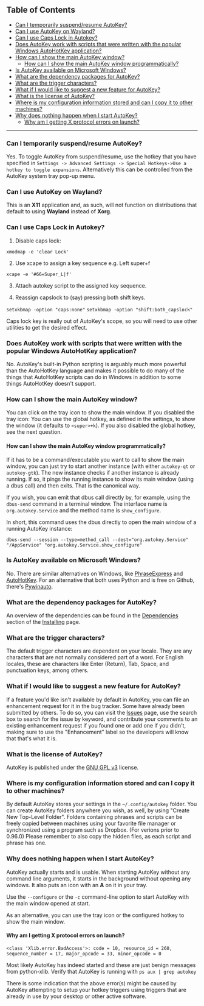 ## Table of Contents
  * [Can I temporarily suspend/resume AutoKey?](#can-i-temporarily-suspendresume-autokey)
  * [Can I use AutoKey on Wayland?](#can-i-use-autokey-on-wayland)
  * [Can I use Caps Lock in Autokey?](#can-i-use-caps-lock-in-autokey)
  * [Does AutoKey work with scripts that were written with the popular Windows AutoHotKey application?](#does-autokey-work-with-scripts-that-were-written-with-the-popular-windows-autohotkey-application)
  * [How can I show the main AutoKey window?](#how-can-i-show-the-main-autokey-window)
    * [How can I show the main AutoKey window programmatically?](#how-can-i-show-the-main-autokey-window-programmatically)
  * [Is AutoKey available on Microsoft Windows?](#is-autokey-available-on-microsoft-windows)
  * [What are the dependency packages for AutoKey?](#what-are-the-dependency-packages-for-autokey)
  * [What are the trigger characters?](#what-are-the-trigger-characters)
  * [What if I would like to suggest a new feature for AutoKey?](#what-if-i-would-like-to-suggest-a-new-feature-for-autokey)
  * [What is the license of AutoKey?](#what-is-the-license-of-autokey)
  * [Where is my configuration information stored and can I copy it to other machines?](#where-is-my-configuration-information-stored-and-can-i-copy-it-to-other-machines)
  * [Why does nothing happen when I start AutoKey?](#why-does-nothing-happen-when-i-start-autokey)
    * [Why am I getting X protocol errors on launch?](#why-am-i-getting-x-protocol-errors-on-launch)

***

### Can I temporarily suspend/resume AutoKey?
Yes. To toggle AutoKey from suspend/resume, use the hotkey that you have specified in ```Settings -> Advanced Settings -> Special Hotkeys->Use a hotkey to toggle expansions```. Alternatively this can be controlled from the AutoKey system tray pop-up menu.

### Can I use AutoKey on Wayland?
This is an **X11** application and, as such, will not function on distributions that default to using **Wayland** instead of **Xorg**.

### Can I use Caps Lock in Autokey?
1.  Disable caps lock:

`xmodmap -e 'clear Lock'`

2. Use xcape to assign a key sequence e.g. Left super+f

`xcape -e '#66=Super_L|f'`

3. Attach autokey script to the assigned key sequence.

4. Reassign capslock to (say) pressing both shift keys.

`setxkbmap -option "caps:none"`
`setxkbmap -option "shift:both_capslock"`

Caps lock key is really out of AutoKey's scope, so you will need to use other utilities to get the desired effect.

### Does AutoKey work with scripts that were written with the popular Windows AutoHotKey application?
No. AutoKey's built-in Python scripting is arguably much more powerful than the AutoHotKey language and makes it possible to do many of the things that AutoHotKey scripts can do in Windows in addition to some things AutoHotKey doesn't support.

### How can I show the main AutoKey window?
You can click on the tray icon to show the main window. If you disabled the tray icon:
You can use the global hotkey, as defined in the settings, to show the window (it defaults to `<super>+k`).
If you also disabled the global hotkey, see the next question.

#### How can I show the main AutoKey window programmatically?
If it has to be a command/executable you want to call to show the main window, you can just try to start another instance (with either `autokey-qt` or `autokey-gtk`).
The new instance checks if another instance is already running. If so, it pings the running instance to show its main window (using a dbus call) and then exits.
That is the canonical way.

If you wish, you can emit that dbus call directly by, for example, using the `dbus-send` command in a terminal window. The interface name is `org.autokey.Service` and the method name is `show_configure`.

In short, this command uses the dbus directly to open the main window of a running AutoKey instance:
``` shell
dbus-send --session --type=method_call --dest="org.autokey.Service" "/AppService" "org.autokey.Service.show_configure"
```

### Is AutoKey available on Microsoft Windows?
No. There are similar alternatives on Windows, like [PhraseExpress](http://www.phraseexpress.com/) and [AutoHotKey](http://www.autohotkey.com/). For an alternative that both uses Python and is free on Github, there's [Pywinauto](https://github.com/pywinauto/pywinauto).

### What are the dependency packages for AutoKey?
An overview of the dependencies can be found in the [Dependencies](https://github.com/autokey/autokey/wiki/Installing#Dependencies) section of the [Installing](https://github.com/autokey/autokey/wiki/Installing) page.

### What are the trigger characters?
The default trigger characters are dependent on your locale. They are any characters that are not normally considered part of a word. For English locales, these are characters like Enter (Return), Tab, Space, and punctuation keys, among others.


### What if I would like to suggest a new feature for AutoKey?
If a feature you'd like isn't available by default in AutoKey, you can file an enhancement request for it in the bug tracker. Some have already been submitted by others. To do so, you can visit the [Issues](https://github.com/autokey/autokey/issues) page, use the search box to search for the issue by keyword, and contribute your comments to an existing enhancement request if you found one or add one if
you didn't, making sure to use the "Enhancement" label so the developers will know that that's what it is.

### What is the license of AutoKey?
AutoKey is published under the [GNU GPL v3](https://www.gnu.org/licenses/gpl-3.0.en.html) license.

### Where is my configuration information stored and can I copy it to other machines?
By default AutoKey stores your settings in the ```~/.config/autokey``` folder. You can create AutoKey folders anywhere you wish, as well, by using "Create New Top-Level Folder". Folders containing phrases and scripts can be freely copied between machines using your favorite file manager or synchronized using a program such as Dropbox. (For verions prior to 0.96.0) Please remember to also copy the hidden files, as each script and phrase has one.

### Why does nothing happen when I start AutoKey?
AutoKey actually starts and is usable. When starting AutoKey without any command line arguments, it starts in the background without opening any windows. It also puts an icon with an **A** on it in your tray.

Use the `--configure` or the `-c` command-line option to start AutoKey with the main window opened at start.

As an alternative, you can use the tray icon or the configured hotkey to show the main window.

#### Why am I getting X protocol errors on launch?
```X protocol error:
<class 'Xlib.error.BadAccess'>: code = 10, resource_id = 260, sequence_number = 17, major_opcode = 33, minor_opcode = 0
```
Most likely AutoKey has indeed started and these are just benign messages from python-xlib. Verify that AutoKey is running with `ps aux | grep autokey`

There is some indication that the above error(s) might be caused by AutoKey attempting to setup your hotkey triggers using triggers that are already in use by your desktop or other active software.
